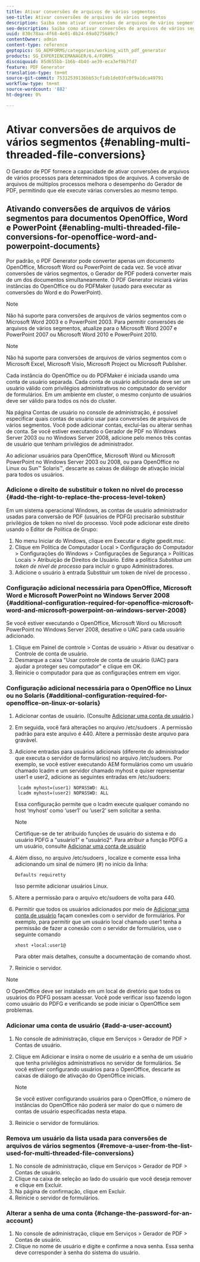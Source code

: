 ```yaml
---
title: Ativar conversões de arquivos de vários segmentos
seo-title: Ativar conversões de arquivos de vários segmentos
description: Saiba como ativar conversões de arquivos de vários segmentos.
seo-description: Saiba como ativar conversões de arquivos de vários segmentos.
uuid: 830c78aa-4f68-4e01-8b24-69a0275689c7
contentOwner: admin
content-type: reference
geptopics: SG_AEMFORMS/categories/working_with_pdf_generator
products: SG_EXPERIENCEMANAGER/6.4/FORMS
discoiquuid: 85d655bb-1b6b-4b4d-ae39-eca3ef9b7fd7
feature: PDF Generator
translation-type: tm+mt
source-git-commit: 75312539136bb53cf1db1de03fc0f9a1dca49791
workflow-type: tm+mt
source-wordcount: '882'
ht-degree: 0%

---
```



# Ativar conversões de arquivos de vários segmentos {#enabling-multi-threaded-file-conversions}

O Gerador de PDF fornece a capacidade de ativar conversões de arquivos de vários processos para determinados tipos de arquivos. A conversão de arquivos de múltiplos processos melhora o desempenho do Gerador de PDF, permitindo que ele execute várias conversões ao mesmo tempo.

## Ativando conversões de arquivos de vários segmentos para documentos OpenOffice, Word e PowerPoint {#enabling-multi-threaded-file-conversions-for-openoffice-word-and-powerpoint-documents}

Por padrão, o PDF Generator pode converter apenas um documento OpenOffice, Microsoft Word ou PowerPoint de cada vez. Se você ativar conversões de vários segmentos, o Gerador de PDF poderá converter mais de um dos documentos simultaneamente. O PDF Generator iniciará várias instâncias do OpenOffice ou do PDFMaker (usado para executar as conversões do Word e do PowerPoint).

>[!NOTE]
>
>Não há suporte para conversões de arquivos de vários segmentos com o Microsoft Word 2003 e o PowerPoint 2003. Para permitir conversões de arquivos de vários segmentos, atualize para o Microsoft Word 2007 e PowerPoint 2007 ou Microsoft Word 2010 e PowerPoint 2010.

>[!NOTE]
>
>Não há suporte para conversões de arquivos de vários segmentos com o Microsoft Excel, Microsoft Visio, Microsoft Project ou Microsoft Publisher.

Cada instância do OpenOffice ou do PDFMaker é iniciada usando uma conta de usuário separada. Cada conta de usuário adicionada deve ser um usuário válido com privilégios administrativos no computador do servidor de formulários. Em um ambiente em cluster, o mesmo conjunto de usuários deve ser válido para todos os nós do cluster.

Na página Contas de usuário no console de administração, é possível especificar quais contas de usuário usar para conversões de arquivos de vários segmentos. Você pode adicionar contas, excluí-las ou alterar senhas de conta. Se você estiver executando o Gerador de PDF no Windows Server 2003 ou no Windows Server 2008, adicione pelo menos três contas de usuário que tenham privilégios de administrador.

Ao adicionar usuários para OpenOffice, Microsoft Word ou Microsoft PowerPoint no Windows Server 2003 ou 2008, ou para OpenOffice no Linux ou Sun™ Solaris™, descarte as caixas de diálogo de ativação inicial para todos os usuários.

### Adicione o direito de substituir o token no nível do processo {#add-the-right-to-replace-the-process-level-token}

Em um sistema operacional Windows, as contas de usuário administrador usadas para conversão de PDF (usuários de PDFG) precisarão substituir privilégios de token no nível do processo. Você pode adicionar este direito usando o Editor de Política de Grupo:

1. No menu Iniciar do Windows, clique em Executar e digite gpedit.msc.
1. Clique em Política de Computador Local > Configuração do Computador > Configurações do Windows > Configurações de Segurança > Políticas Locais > Atribuição de Direitos de Usuário. Edite a política *Substitua um token de nível de processo* para incluir o grupo Administradores.
1. Adicione o usuário à entrada Substituir um token de nível de processo .

### Configuração adicional necessária para OpenOffice, Microsoft Word e Microsoft PowerPoint no Windows Server 2008 {#additional-configuration-required-for-openoffice-microsoft-word-and-microsoft-powerpoint-on-windows-server-2008}

Se você estiver executando o OpenOffice, Microsoft Word ou Microsoft PowerPoint no Windows Server 2008, desative o UAC para cada usuário adicionado.

1. Clique em Painel de controle > Contas de usuário > Ativar ou desativar o Controle de conta de usuário.
1. Desmarque a caixa &quot;Usar controle de conta de usuário (UAC) para ajudar a proteger seu computador&quot; e clique em OK.
1. Reinicie o computador para que as configurações entrem em vigor.

### Configuração adicional necessária para o OpenOffice no Linux ou no Solaris {#additional-configuration-required-for-openoffice-on-linux-or-solaris}

1. Adicionar contas de usuário. (Consulte [Adicionar uma conta de usuário](enabling-multi-threaded-file-conversions.md#add-a-user-account).)
1. Em seguida, você fará alterações no arquivo /etc/sudoers . A permissão padrão para este arquivo é 440. Altere a permissão deste arquivo para gravável.
1. Adicione entradas para usuários adicionais (diferente do administrador que executa o servidor de formulários) no arquivo /etc/sudoers. Por exemplo, se você estiver executando AEM formulários como um usuário chamado lcadm e um servidor chamado myhost e quiser representar user1 e user2, adicione as seguintes entradas em /etc/sudoers:

   ```as3
    lcadm myhost=(user1) NOPASSWD: ALL 
    lcadm myhost=(user2) NOPASSWD: ALL
   ```

   Essa configuração permite que o lcadm execute qualquer comando no host ‘myhost’ como ‘user1’ ou ‘user2’ sem solicitar a senha.

   >[!NOTE]
   >
   >Certifique-se de ter atribuído funções de usuário do sistema e do usuário PDFG a &quot;usuário1&quot; e &quot;usuário2&quot;. Para atribuir a função PDFG a um usuário, consulte [Adicionar uma conta de usuário](enabling-multi-threaded-file-conversions.md#add-a-user-account)

1. Além disso, no arquivo /etc/sudoers , localize e comente essa linha adicionando um sinal de número (#) no início da linha:

   ```as3
   Defaults requiretty
   ```

   Isso permite adicionar usuários Linux.

1. Altere a permissão para o arquivo etc/sudoers de volta para 440.
1. Permitir que todos os usuários adicionados por meio de [Adicionar uma conta de usuário](enabling-multi-threaded-file-conversions.md#add-a-user-account) façam conexões com o servidor de formulários. Por exemplo, para permitir que um usuário local chamado user1 tenha a permissão de fazer a conexão com o servidor de formulários, use o seguinte comando

   `xhost +local:user1@`

   Para obter mais detalhes, consulte a documentação de comando xhost.

1. Reinicie o servidor.

>[!NOTE]
>
>O OpenOffice deve ser instalado em um local de diretório que todos os usuários do PDFG possam acessar. Você pode verificar isso fazendo logon como usuário do PDFG e verificando se pode iniciar o OpenOffice sem problemas.

### Adicionar uma conta de usuário {#add-a-user-account}

1. No console de administração, clique em Serviços > Gerador de PDF > Contas de usuário.
1. Clique em Adicionar e insira o nome de usuário e a senha de um usuário que tenha privilégios administrativos no servidor de formulários. Se você estiver configurando usuários para o OpenOffice, descarte as caixas de diálogo de ativação do OpenOffice iniciais.

   >[!NOTE]
   >
   >Se você estiver configurando usuários para o OpenOffice, o número de instâncias do OpenOffice não poderá ser maior do que o número de contas de usuário especificadas nesta etapa.

1. Reinicie o servidor de formulários.

### Remova um usuário da lista usada para conversões de arquivos de vários segmentos {#remove-a-user-from-the-list-used-for-multi-threaded-file-conversions}

1. No console de administração, clique em Serviços > Gerador de PDF > Contas de usuário.
1. Clique na caixa de seleção ao lado do usuário que você deseja remover e clique em Excluir.
1. Na página de confirmação, clique em Excluir.
1. Reinicie o servidor de formulários.

### Alterar a senha de uma conta {#change-the-password-for-an-account}

1. No console de administração, clique em Serviços > Gerador de PDF > Contas de usuário.
1. Clique no nome de usuário e digite e confirme a nova senha. Essa senha deve corresponder à senha do sistema do usuário.

